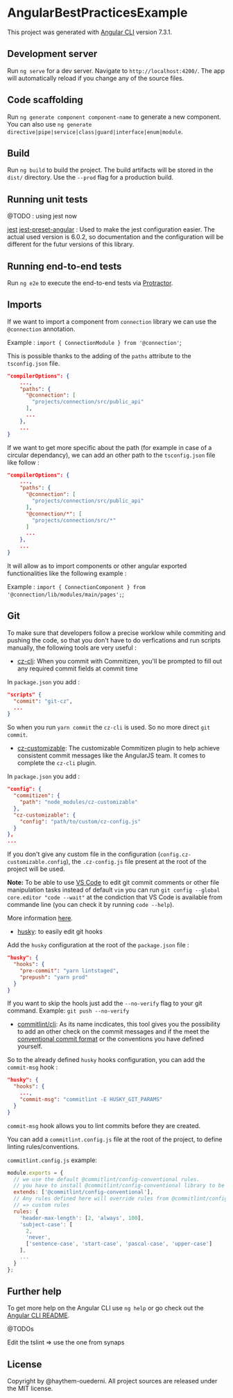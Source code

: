 # AngularBestPracticesExample

This project was generated with [Angular CLI](https://github.com/angular/angular-cli) version 7.3.1.

## Development server

Run `ng serve` for a dev server. Navigate to `http://localhost:4200/`. The app will automatically reload if you change any of the source files.

## Code scaffolding

Run `ng generate component component-name` to generate a new component. You can also use `ng generate directive|pipe|service|class|guard|interface|enum|module`.

## Build

Run `ng build` to build the project. The build artifacts will be stored in the `dist/` directory. Use the `--prod` flag for a production build.

## Running unit tests

@TODO : using jest now

[jest](https://jestjs.io/)
[jest-preset-angular](https://github.com/thymikee/jest-preset-angular) : Used to make the jest configuration easier. The actual used version is 6.0.2, so documentation and the configuration will be different for the futur versions of this library.


<!-- Run `ng test` to execute the unit tests via [Karma](https://karma-runner.github.io). -->

## Running end-to-end tests

Run `ng e2e` to execute the end-to-end tests via [Protractor](http://www.protractortest.org/).

## Imports

If we want to import a component from `connection` library we can use the `@connection` annotation.

Example : `import { ConnectionModule } from '@connection'`;

This is possible thanks to the adding of the `paths` attribute to the `tsconfig.json` file.

```` json
"compilerOptions": {
    ...,
    "paths": {
      "@connection": [
        "projects/connection/src/public_api"
      ],
      ...
    },
    ...
}
````

If we want to get more specific about the path (for example in case of a circular dependancy), we can add an other path to the `tsconfig.json` file like follow :

```` json
"compilerOptions": {
    ...,
    "paths": {
      "@connection": [
        "projects/connection/src/public_api"
      ],
      "@connection/*": [
        "projects/connection/src/*"
      ]
      ...
    },
    ...
}
````

It will allow as to import components or other angular exported functionalities like the following example :

Example : `import { ConnectionComponent } from '@connection/lib/modules/main/pages';`;

## Git

To make sure that developers follow a precise worklow while commiting and pushing the code, so that you don't have to do verfications and run scripts manually, the following tools are very useful : 

* [cz-cli](https://github.com/commitizen/cz-cli): When you commit with Commitizen, you'll be prompted to fill out any required commit fields at commit time

In `package.json` you add :

```` json
"scripts" {
  "commit": "git-cz",
  ...
}
````

So when you run `yarn commit` the `cz-cli` is used. So no more direct `git commit`.

*  [cz-customizable](https://github.com/leonardoanalista/cz-customizable): The customizable Commitizen plugin to help achieve consistent commit messages like the AngularJS team. It comes to complete the `cz-cli` plugin.

In `package.json` you add :

```` json
"config": {
  "commitizen": {
    "path": "node_modules/cz-customizable"
  },
  "cz-customizable": {
    "config": "path/to/custom/cz-config.js"
  }
},
...
````

If you don't give any custom file in the configuration (`config.cz-customizable.config`), the `.cz-config.js` file present at the root of the project will be used.

**Note:** To be able to use [VS Code](https://code.visualstudio.com/) to edit git commit comments or other file manipulation tasks instead of default `vim` you can run `git config --global core.editor "code --wait"` at the condiction that VS Code is available from commande line (you can check it by running `code --help`).

More information [here](https://stackoverflow.com/questions/30024353/how-to-use-visual-studio-code-as-default-editor-for-git).

* [husky](https://github.com/typicode/husky): to easily edit git hooks

Add the `husky` configuration at the root of the `package.json` file :

```` json
"husky": {
  "hooks": {
    "pre-commit": "yarn lintstaged",
    "prepush": "yarn prod"
  }
}
````

If you want to skip the hools just add the `--no-verify` flag to your git command. Example: `git push --no-verify`

* [commitlint/cli](https://github.com/conventional-changelog/commitlint): As its name incdicates, this tool gives you the possibility to add an other check on the commit messages and if the meet the [conventional commit format](https://www.conventionalcommits.org/en/v1.0.0-beta.3/) or the conventions you have defined yourself.

So to the already defined `husky` hooks configuration, you can add the `commit-msg` hook :

```` json
"husky": {
  "hooks": {
    ...,
    "commit-msg": "commitlint -E HUSKY_GIT_PARAMS"
  }
}
````

`commit-msg` hook allows you to lint commits before they are created.

You can add a `commitlint.config.js` file at the root of the project, to define linting rules/conventions.

`commitlint.config.js` example:

```` javascript
module.exports = {
  // we use the default @commitlint/config-conventional rules.
  // you have to install @commitlint/config-conventional library to be able to use it.
  extends: ['@commitlint/config-conventional'],
  // Any rules defined here will override rules from @commitlint/config-conventional
  // => custom rules
  rules: {
    'header-max-length': [2, 'always', 100],
    'subject-case': [
      2,
      'never',
      ['sentence-case', 'start-case', 'pascal-case', 'upper-case']
    ],
    ...
  }
};
````

## Further help

To get more help on the Angular CLI use `ng help` or go check out the [Angular CLI README](https://github.com/angular/angular-cli/blob/master/README.md).


@TODOs

Edit the tslint => use the one from synaps

## License
Copyright by @haythem-ouederni. All project sources are released under the MIT license.